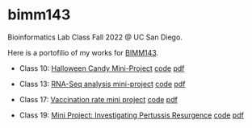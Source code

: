 # bimm143
Bioinformatics Lab Class Fall 2022 @ UC San Diego.

Here is a portofilio of my works for [BIMM143](https://bioboot.github.io/bimm143_F22/).

- Class 10: [Halloween Candy Mini-Project](https://bioboot.github.io/bimm143_F22/class-material/Halloween_candy.html) [code](https://github.com/dhn002/bimm143/blob/main/class10/class10.qmd) [pdf](https://github.com/dhn002/bimm143/blob/main/class10/Class%2010_%20Exploratory%20Analysis%20of%20Halloween%20Candy.pdf)

- Class 13: [RNA-Seq analysis mini-project](https://bioboot.github.io/bimm143_F22/class-material/lab-15-bimm143.html) [code](https://github.com/dhn002/bimm143/blob/main/class13/class13.qmd) [pdf](https://github.com/dhn002/bimm143/blob/main/class13/class13.pdf)

- Class 17: [Vaccination rate mini project](https://bioboot.github.io/bimm143_F22/class-material/vaccines.html) [code](https://github.com/dhn002/bimm143/blob/main/class17/class17.qmd) [pdf](https://github.com/dhn002/bimm143/blob/main/class17/class17.pdf)

- Class 19: [Mini Project: Investigating Pertussis Resurgence](https://bioboot.github.io/bimm143_F22/class-material/lab_sheet.html) [code](https://github.com/dhn002/bimm143/blob/main/class19/class19.qmd) [pdf](https://github.com/dhn002/bimm143/blob/main/class19/class19.pdf)
